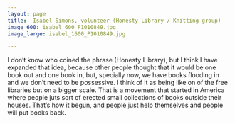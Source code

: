 ```yaml
---
layout: page
title:  Isabel Simons, volunteer (Honesty Library / Knitting group)
image_600: isabel_600_P1010849.jpg
image_large: isabel_1600_P1010849.jpg

---
```

I don’t know who coined the phrase (Honesty Library), but I think I have expanded that idea, because other people thought that it would be one book out and one book in, but, specially now, we have books flooding in and we don’t need to be possessive. I think of it as being like on of the free libraries but on a bigger scale. That is a movement that started in America where people juts sort of erected small collections of books outside their houses. That’s how it begun, and people just help themselves and people will put books back.

